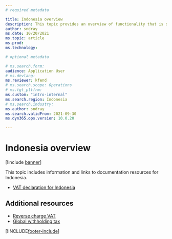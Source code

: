 ```yaml
---
# required metadata

title: Indonesia overview
description: This topic provides an overview of functionality that is specific to Indonesia.
author: sndray
ms.date: 10/20/2021
ms.topic: article
ms.prod: 
ms.technology: 

# optional metadata

# ms.search.form: 
audience: Application User
# ms.devlang: 
ms.reviewer: kfend
# ms.search.scope: Operations
# ms.tgt_pltfrm: 
ms.custom: "intro-internal"
ms.search.region: Indonesia
# ms.search.industry: 
ms.author: sndray
ms.search.validFrom: 2021-09-30
ms.dyn365.ops.version: 10.0.20

---
```


# Indonesia overview

[!include [banner](../includes/banner.md)]

This topic includes information and links to documentation resources for Indonesia.

- [VAT declaration for Indonesia](apac-idn-ppn-declaration.md)

## Additional resources

- [Reverse charge VAT](emea-reverse-charge.md)
- [Global withholding tax](../general-ledger/global-withholding-tax-overview.md)

[!INCLUDE[footer-include](../../includes/footer-banner.md)]
